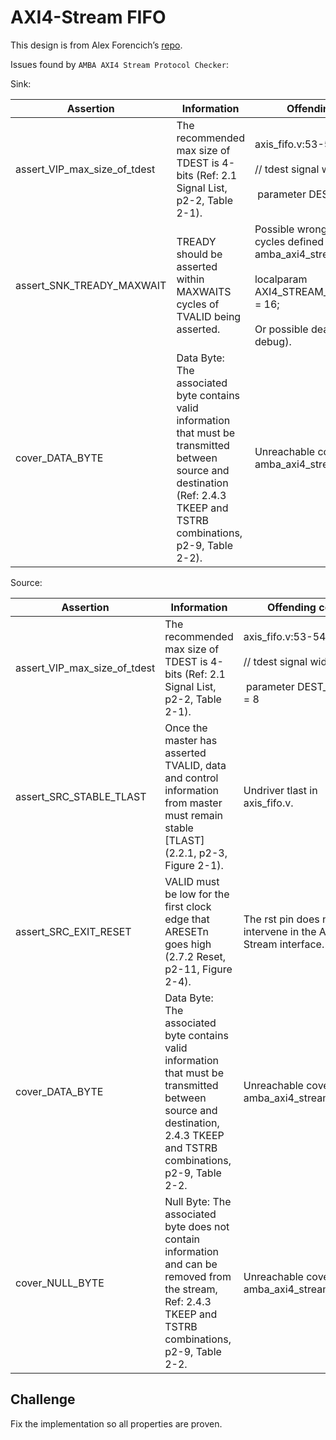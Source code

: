 # AXI4-Stream FIFO

This design is from Alex Forencich’s [repo](https://github.com/alexforencich/verilog-axis/blob/master/rtl/axis_fifo.v).

Issues found by `AMBA AXI4 Stream Protocol Checker`:

Sink:

| **Assertion** | **Information** | **Offending code** |
| --- | --- | --- |
| assert\_VIP\_max\_size\_of_tdest | The recommended max size of TDEST is 4-bits (Ref: 2.1 Signal List, p2-2, Table 2-1). | axis_fifo.v:53-54<br><br>// tdest signal width<br><br> parameter DEST_WIDTH = 8 |
| assert\_SNK\_TREADY_MAXWAIT | TREADY should be asserted within MAXWAITS cycles of TVALID being asserted. | Possible wrong number of cycles defined in amba\_axi4\_stream\_pkg.sv:68<br><br>localparam AXI4\_STREAM\_MAXWAITS  = 16;<br><br>Or possible deadlock (needs debug). |
| cover\_DATA\_BYTE | Data Byte: The associated byte contains valid information that must be transmitted between source and destination (Ref: 2.4.3 TKEEP and TSTRB combinations, p2-9, Table 2-2). | Unreachable cover in amba\_axi4\_stream.sv:670 |

Source:

| **Assertion** | **Information** | **Offending code** |
| --- | --- | --- |
| assert\_VIP\_max\_size\_of_tdest | The recommended max size of TDEST is 4-bits (Ref: 2.1 Signal List, p2-2, Table 2-1). | axis_fifo.v:53-54<br><br>// tdest signal width<br><br> parameter DEST_WIDTH = 8 |
| assert\_SRC\_STABLE_TLAST | Once the master has asserted TVALID, data and control information from master must remain stable \[TLAST\] (2.2.1, p2-3, Figure 2-1). | Undriver tlast in axis_fifo.v. |
| assert\_SRC\_EXIT_RESET | VALID must be low for the first clock edge that ARESETn goes high (2.7.2 Reset, p2-11, Figure 2-4). | The rst pin does not intervene in the AXI4-Stream interface. |
| cover\_DATA\_BYTE | Data Byte: The associated byte contains valid information that must be transmitted between source and destination, 2.4.3 TKEEP and TSTRB combinations, p2-9, Table 2-2. | Unreachable cover in amba\_axi4\_stream.sv:670 |
| cover\_NULL\_BYTE | Null Byte: The associated byte does not contain information and can be removed from the stream, Ref: 2.4.3 TKEEP and TSTRB combinations, p2-9, Table 2-2. | Unreachable cover in amba\_axi4\_stream.sv:672 |

## Challenge
Fix the implementation so all properties are proven.

